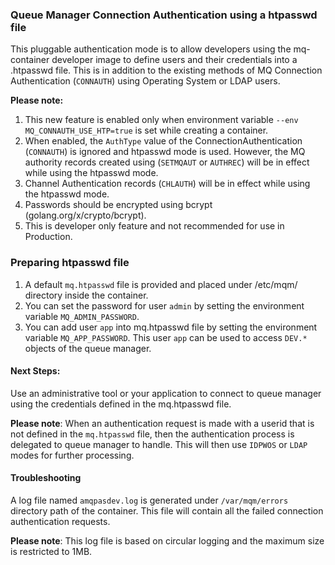 
### Queue Manager Connection Authentication using a htpasswd file

This pluggable authentication mode is to allow developers using the mq-container developer image to define users and their credentials into a .htpasswd file.  This is in addition to the existing methods of MQ Connection Authentication (`CONNAUTH`) using Operating System or LDAP users.

**Please note:**
1. This new feature is enabled only when environment variable `--env MQ_CONNAUTH_USE_HTP=true` is set while creating a container.
2. When enabled, the `AuthType` value of the ConnectionAuthentication (`CONNAUTH`) is ignored and htpasswd mode is used. However, the MQ authority records created using (`SETMQAUT` or `AUTHREC`) will be in effect while using the htpasswd mode.
3. Channel Authentication records (`CHLAUTH`) will be in effect while using the htpasswd mode.
4. Passwords should be encrypted using bcrypt (golang.org/x/crypto/bcrypt).
5. This is developer only feature and not recommended for use in Production.

### Preparing htpasswd file

 1. A default `mq.htpasswd` file is provided and placed under /etc/mqm/ directory inside the container.
 2. You can set the password for user `admin` by setting the environment variable `MQ_ADMIN_PASSWORD`.
 3. You can add user `app` into mq.htpasswd file by setting the environment variable `MQ_APP_PASSWORD`. This user `app` can be used to access `DEV.*` objects of the queue manager.

#### Next Steps:

Use an administrative tool or your application to connect to queue manager using the credentials defined in the mq.htpasswd file.  

**Please note**: When an authentication request is made with a userid that is not defined in the `mq.htpasswd` file, then the authentication process is delegated to queue manager to handle. This will then use `IDPWOS` or `LDAP` modes for further processing.

#### Troubleshooting

A log file named `amqpasdev.log` is generated under `/var/mqm/errors` directory path of the container.  This file will contain all the failed connection authentication requests.

**Please note**: This log file is based on circular logging and the maximum size is restricted to 1MB.
